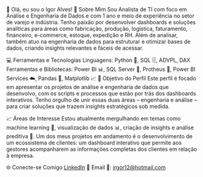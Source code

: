 👋 Olá, eu sou o Igor Alves!
🚀 Sobre Mim
Sou Analista de TI com foco em Análise e Engenharia de Dados e com 1 ano e meio de experiência no setor de varejo e indústria. Tenho paixão por desenvolver dashboards e soluções analíticas para áreas como fabricação, produção, logística, faturamento, financeiro, e-commerce, estoque, expedição e RH. Além de analisar, também atuo na engenharia de dados para estruturar e otimizar bases de dados, criando insights relevantes e fáceis de acessar.

💻 Ferramentas e Tecnologias
Linguagens: Python 🐍, SQL 🗄️, ADVPL, DAX
Ferramentas e Bibliotecas: Power BI 📊, SQL Server 💾, Protheus 🏢, Power BI Services ☁️, Pandas 🐼, Matplotlib 📈
🎯 Objetivo do Perfil
Este perfil é focado em apresentar os projetos de análise e engenharia de dados que desenvolvo, com os scripts e processos que estão por trás dos dashboards interativos. Tenho orgulho de unir essas duas áreas – engenharia e análise – para criar soluções que trazem insights estratégicos sob medida.

📈 Áreas de Interesse
Estou atualmente mergulhando em temas como machine learning 🤖, visualização de dados 📊, criação de insights e análise preditiva 🔮. Um dos meus projetos em andamento é o desenvolvimento de um ecossistema de clientes: um dashboard interativo que permite aos gestores acompanharem as informações completas dos clientes em relação à empresa.

🌐 Conecte-se Comigo
[LinkedIn](www.linkedin.com/in/igor-alves-analyst) 🔗 
Email 📧: irgor12@hotmail.com
